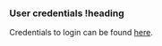 <!-- .documentation/user-credentials/main.md -->
### User credentials !heading

Credentials to login can be found [here](https://backbase.io/ebp-sandbox/user-credentials).
